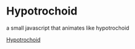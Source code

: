 # Hypotrochoid
a small javascript that animates like hypotrochoid

[Hypotrochoid](http://hypotrochoid.orionhub.org:8000/Hypotrochoid.html)